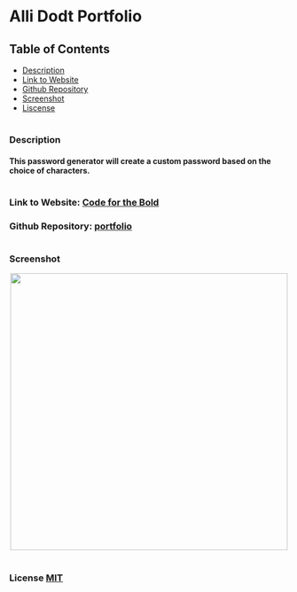 
# Alli Dodt Portfolio

## Table of Contents
- [Description](#description)
- [Link to Website](#website-link)
- [Github Repository](#github-repo)
- [Screenshot](#screenshot)
- [Liscense](#license)


#
#
### Description
#### This password generator will create a custom password based on the choice of characters. 


#
<a id="website-link"></a>

### Link to Website: [Code for the Bold](https://adodt.github.io/portfolio/)

<a id="github-repo"></a>

### Github Repository: [portfolio](https://github.com/adodt/password-generator)

#
### Screenshot 
<div align="center">
<img src="assets/images/adodt-screenshot.png" width ="500px"/>
</div>

<a id="license"></a>

#
### License [MIT](http://choosealicense.com/licenses/mit/)
